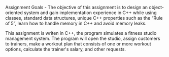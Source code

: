 

Assignment Goals - 
The objective of this assignment is to design an object-oriented system and gain implementation
experience in C++ while using classes, standard data structures, unique C++ properties such as
the “Rule of 5”, learn how to handle memory in C++ and avoid memory leaks.

This assignment is writen in C++, the program simulates a fitness studio management system.
The program will open the studio, assign customers to trainers, make a workout plan that consists of one or more workout
options, calculate the trainer's salary, and other requests.
